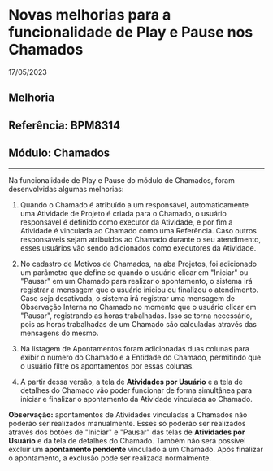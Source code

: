 # Novas melhorias para a funcionalidade de Play e Pause nos Chamados
17/05/2023
## Melhoria
## Referência: BPM8314
## Módulo: Chamados
***

Na funcionalidade de Play e Pause do módulo de Chamados, foram desenvolvidas algumas melhorias:

1. Quando o Chamado é atribuído a um responsável, automaticamente uma Atividade de Projeto é criada para o Chamado, o usuário responsável é definido como executor da Atividade, e por fim a Atividade é vinculada ao Chamado como uma Referência. Caso outros responsáveis sejam atribuídos ao Chamado durante o seu atendimento, esses usuários vão sendo adicionados como executores da Atividade.

2. No cadastro de Motivos de Chamados, na aba Projetos, foi adicionado um parâmetro que define se quando o usuário clicar em "Iniciar" ou "Pausar" em um Chamado para realizar o apontamento, o sistema irá registrar a mensagem que o usuário iniciou ou finalizou o atendimento. Caso seja desativada, o sistema irá registrar uma mensagem de Observação Interna no Chamado no momento que o usuário clicar em "Pausar", registrando as horas trabalhadas. Isso se torna necessário, pois as horas trabalhadas de um Chamado são calculadas através das mensagens do mesmo.

3. Na listagem de Apontamentos foram adicionadas duas colunas para exibir o número do Chamado e a Entidade do Chamado, permitindo que o usuário filtre os apontamentos por essas colunas.

4. A partir dessa versão, a tela de **Atividades por Usuário** e a tela de detalhes do Chamado vão poder funcionar de forma simultânea para iniciar e finalizar o apontamento da Atividade vinculada ao Chamado.

**Observação:** apontamentos de Atividades vinculadas a Chamados não poderão ser realizados manualmente. Esses só poderão ser realizados através dos botões de "Iniciar" e "Pausar" das telas de **Atividades por Usuário** e da tela de detalhes do Chamado. Também não será possível excluir um **apontamento pendente** vinculado a um Chamado. Após finalizar o apontamento, a exclusão pode ser realizada normalmente.